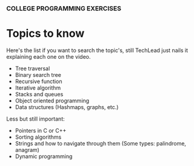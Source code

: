 ### COLLEGE PROGRAMMING EXERCISES 

# Topics to know
Here's the list if you want to search the topic's, still TechLead just nails it explaining each one on the video.
- Tree traversal
- Binary search tree
- Recursive function
- Iterative algorithm
- Stacks and queues
- Object oriented programming
- Data structures (Hashmaps, graphs, etc.)

Less but still important:
- Pointers in C or C++
- Sorting algorithms
- Strings and how to navigate through them (Some types: palindrome, anagram)
- Dynamic programming﻿